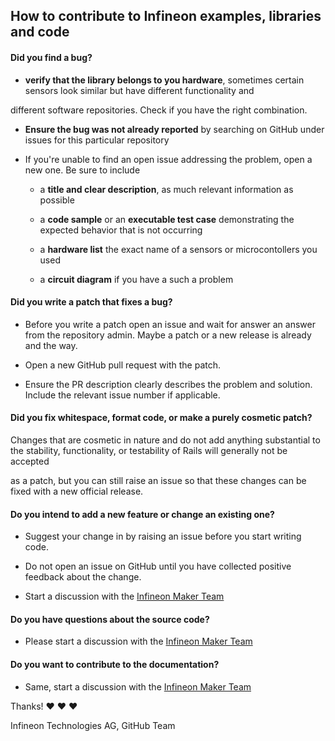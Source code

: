## How to contribute to Infineon examples, libraries and code

 

#### **Did you find a bug?**

 

* **verify that the library belongs to you hardware**, sometimes certain sensors look similar but have different functionality and

different software repositories. Check if you have the right combination.

 

* **Ensure the bug was not already reported** by searching on GitHub under issues for this particular repository

 

* If you're unable to find an open issue addressing the problem, open a new one. Be sure to include

    - a **title and clear description**, as much relevant information as possible

    - a **code sample** or an **executable test case** demonstrating the expected behavior that is not occurring

    - a **hardware list** the exact name of a sensors or microcontollers you used

    - a **circuit diagram** if you have a such a problem

 

#### **Did you write a patch that fixes a bug?**

 

* Before you write a patch open an issue and wait for answer an answer from the repository admin. Maybe a patch or a new release is already and the way.

 

* Open a new GitHub pull request with the patch.

 

* Ensure the PR description clearly describes the problem and solution. Include the relevant issue number if applicable.

 

#### **Did you fix whitespace, format code, or make a purely cosmetic patch?**

 

Changes that are cosmetic in nature and do not add anything substantial to the stability, functionality, or testability of Rails will generally not be accepted

as a patch, but you can still raise an issue so that these changes can be fixed with a new official release.

 

#### **Do you intend to add a new feature or change an existing one?**

 

* Suggest your change in by raising an issue before you start writing code.

 

* Do not open an issue on GitHub until you have collected positive feedback about the change.

 

* Start a discussion with the [Infineon Maker Team](https://github.com/orgs/Infineon/teams/maker-hackathon-team)

 

#### **Do you have questions about the source code?**

 

* Please start a discussion with the [Infineon Maker Team](https://github.com/orgs/Infineon/teams/maker-hackathon-team)

 

#### **Do you want to contribute to the documentation?**

 

* Same, start a discussion with the [Infineon Maker Team](https://github.com/orgs/Infineon/teams/maker-hackathon-team)

 

 

Thanks! :heart: :heart: :heart:

 

Infineon Technologies AG, GitHub Team